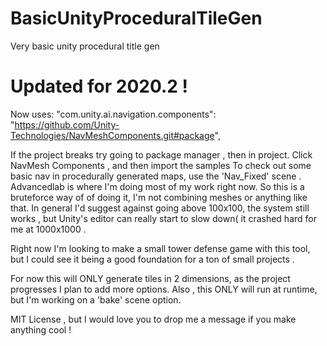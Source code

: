 # BasicUnityProceduralTileGen
Very basic unity procedural title gen 

# Updated for 2020.2 !


Now uses:
"com.unity.ai.navigation.components": "https://github.com/Unity-Technologies/NavMeshComponents.git#package",

If the project breaks try going to package manager , then in project. Click NavMesh Components , and then import the samples 
To check out some basic nav in procedurally generated maps, use the 'Nav_Fixed' scene . 
Advancedlab is where I'm doing most of my work right now. So this is a bruteforce way of of doing it, I'm not combining meshes or anything like that. In general I'd suggest against going above 100x100, the system still works , but Unity's editor can really start to slow down( it crashed hard for me at 1000x1000 . 

Right now I'm looking to make a small tower defense game with this tool, but I could see it being a good foundation for a ton of small projects . 

For now this will ONLY generate tiles in 2 dimensions, as the project progresses I plan to add more options. 
Also , this ONLY will run at runtime, but I'm working on a 'bake' scene option. 




MIT License , but I would love you to drop me a message if you make anything cool ! 

